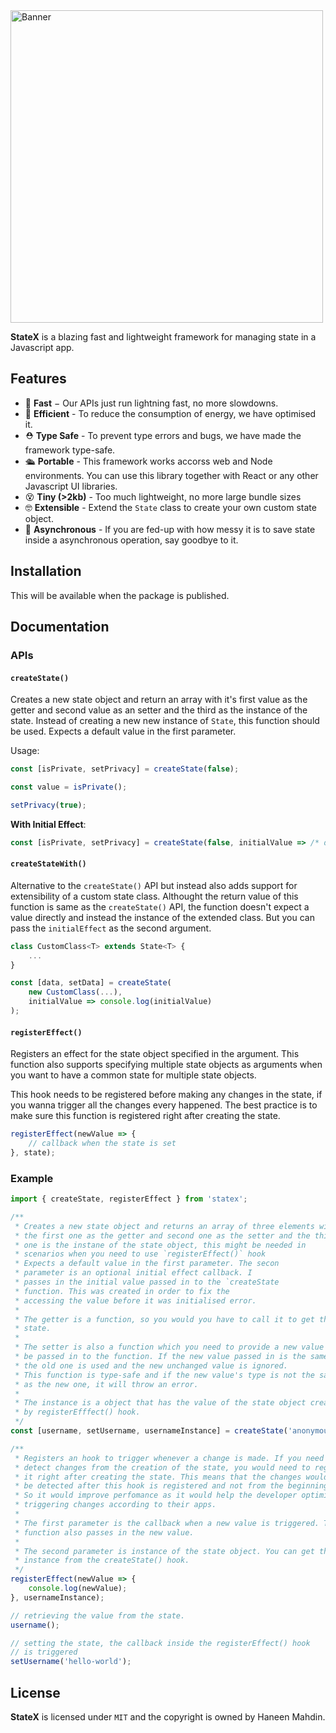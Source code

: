 <img height="500px" src="https://github.com/TruelinesHQ/statex/blob/main/resources/banner.png" alt="Banner" />

<br />

**StateX** is a blazing fast and lightweight framework for managing state in a Javascript app.

## Features

- 💨 **Fast** − Our APIs just run lightning fast, no more slowdowns.
- 🔋 **Efficient** - To reduce the consumption of energy, we have optimised it.
- ⛑ **Type Safe** - To prevent type errors and bugs, we have made the framework type-safe.
- 🛳 **Portable** - This framework works accorss web and Node environments. You can use this library together with React or any other Javascript UI libraries.
- 😵 **Tiny (>2kb)** - Too much lightweight, no more large bundle sizes
- 🤓 **Extensible** - Extend the `State` class to create your own custom state object.
- 🫥 **Asynchronous** - If you are fed-up with how messy it is to save state inside a asynchronous operation, say goodbye to it.

## Installation

This will be available when the package is published.

## Documentation

### APIs

#### `createState()`

Creates a new state object and return an array with it's first value as the getter and second value as an setter and the third as the instance of the state. Instead of creating a new new instance of `State`, this function should be used. Expects a default value in the first parameter.

Usage:

```ts
const [isPrivate, setPrivacy] = createState(false);

const value = isPrivate();

setPrivacy(true);
```

**With Initial Effect**:

```ts
const [isPrivate, setPrivacy] = createState(false, initialValue => /* do something with the value */);
```

#### `createStateWith()`

Alternative to the `createState()` API but instead also adds support for extensibility of a custom state class. Althought the return value of this function is same as the `createState()` API, the function doesn't expect a value directly and instead the instance of the extended class. But you can pass the `initialEffect` as the second argument.

```ts
class CustomClass<T> extends State<T> {
	...
}

const [data, setData] = createState(
	new CustomClass(...),
	initialValue => console.log(initialValue)
);
```

#### `registerEffect()`

Registers an effect for the state object specified in the argument. This function also supports specifying multiple state objects as arguments when you want to have a common state for multiple state objects.

This hook needs to be registered before making any changes in the state, if you wanna trigger all the changes every happened. The best practice is to make sure this function is registered right after
creating the state.

```ts
registerEffect(newValue => {
	// callback when the state is set
}, state);
```

### Example

```ts
import { createState, registerEffect } from 'statex';

/**
 * Creates a new state object and returns an array of three elements with
 * the first one as the getter and second one as the setter and the third
 * one is the instane of the state object, this might be needed in
 * scenarios when you need to use `registerEffect()` hook
 * Expects a default value in the first parameter. The secon
 * parameter is an optional initial effect callback. I
 * passes in the initial value passed in to the `createState
 * function. This was created in order to fix the
 * accessing the value before it was initialised error.
 *
 * The getter is a function, so you would you have to call it to get the
 * state.
 *
 * The setter is also a function which you need to provide a new value to
 * be passed in to the function. If the new value passed in is the same as
 * the old one is used and the new unchanged value is ignored.
 * This function is type-safe and if the new value's type is not the same
 * as the new one, it will throw an error.
 *
 * The instance is a object that has the value of the state object created
 * by registerEfffect() hook.
 */
const [username, setUsername, usernameInstance] = createState('anonymous');

/**
 * Registers an hook to trigger whenever a change is made. If you need to
 * detect changes from the creation of the state, you would need to register
 * it right after creating the state. This means that the changes would only
 * be detected after this hook is registered and not from the beginning.
 * So it would improve perfomance as it would help the developer optimise
 * triggering changes according to their apps.
 *
 * The first parameter is the callback when a new value is triggered. This
 * function also passes in the new value.
 *
 * The second parameter is instance of the state object. You can get the
 * instance from the createState() hook.
 */
registerEffect(newValue => {
	console.log(newValue);
}, usernameInstance);

// retrieving the value from the state.
username();

// setting the state, the callback inside the registerEffect() hook
// is triggered
setUsername('hello-world');
```

## License

**StateX** is licensed under `MIT` and the copyright is owned by Haneen Mahdin.
